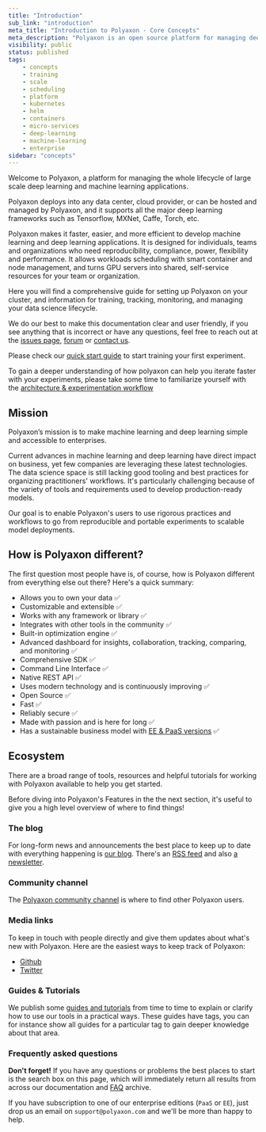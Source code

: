 ```yaml
---
title: "Introduction"
sub_link: "introduction"
meta_title: "Introduction to Polyaxon - Core Concepts"
meta_description: "Polyaxon is an open source platform for managing deep learning and machine learning lifecycle for teams who need power, flexibility and performance."
visibility: public
status: published
tags:
    - concepts
    - training
    - scale
    - scheduling
    - platform 
    - kubernetes
    - helm
    - containers
    - micro-services
    - deep-learning
    - machine-learning
    - enterprise
sidebar: "concepts"
---
```


Welcome to Polyaxon, a platform for managing the whole lifecycle of large scale deep learning and machine learning applications.

Polyaxon deploys into any data center, cloud provider,
or can be hosted and managed by Polyaxon,
and it supports all the major deep learning frameworks such as Tensorflow, MXNet, Caffe, Torch, etc.

Polyaxon makes it faster, easier, and more efficient to develop machine learning and deep learning applications. 
It is designed for individuals, teams and organizations who need reproducibility, compliance, power, flexibility and performance. 
It allows workloads scheduling with smart container and node management, and turns GPU servers into shared, self-service resources for your team or organization.

Here  you will find a comprehensive guide for setting up Polyaxon on your cluster,
and information for training, tracking, monitoring, and managing your data science lifecycle.

We do our best to make this documentation clear and user friendly,
if you see anything that is incorrect or have any questions,
feel free to reach out at the
[issues page](https://github.com/polyaxon/polyaxon/issues),
[forum](https://join.slack.com/t/polyaxon/shared_invite/enQtMzQ0ODc2MDg1ODc0LWY2ZTdkMTNmZjBlZmRmNjQxYmYwMTBiMDZiMWJhODI2ZTk0MDU4Mjg5YzA5M2NhYzc5ZjhiMjczMDllYmQ2MDg)
or [contact us](mailto:contact@polyaxon.com).

Please check our [quick start guide](/concepts/quick-start) to start training your first experiment.

To gain a deeper understanding of how polyaxon can help you iterate faster with your experiments, 
please take some time to familiarize yourself with the [architecture & experimentation workflow](/concepts/architecture/)

## Mission

Polyaxon’s mission is to make machine learning and deep learning simple and accessible to enterprises.

Current advances in machine learning and deep learning have direct impact on business, 
yet few companies are leveraging these latest technologies. 
The data science space is still lacking good tooling and best practices 
for organizing practitioners' workflows. It's particularly challenging 
because of the variety of tools and requirements used to develop production-ready models.

Our goal is to enable Polyaxon's users to use rigorous practices and workflows to 
go from reproducible and portable experiments to scalable model deployments.  

## How is Polyaxon different?

The first question most people have is, of course, how is Polyaxon different from everything else out there? Here's a quick summary:

 * Allows you to own your data ✅
 * Customizable and extensible ✅
 * Works with any framework or library ✅
 * Integrates with other tools in the community ✅
 * Built-in optimization engine ✅
 * Advanced dashboard for insights, collaboration, tracking, comparing, and monitoring  ✅
 * Comprehensive SDK ✅
 * Command Line Interface ✅
 * Native REST API ✅
 * Uses modern technology and is continuously improving ✅
 * Open Source ✅
 * Fast ✅
 * Reliably secure ✅
 * Made with passion and is here for long ✅
 * Has a sustainable business model with [EE & PaaS versions](https://polyaxon.org/pricing/) ✅

## Ecosystem

There are a broad range of tools, resources and helpful tutorials for working with Polyaxon available to help you get started.

Before diving into Polyaxon's Features in the the next section, it's useful to give you a high level overview of where to find things!

### The blog

For long-form news and announcements the best place to keep up to date with everything happening is [our blog](https://medium.com/polyaxon). 
There's an [RSS feed](https://medium.com/feed/polyaxon) and 
also [a newsletter](https://polyaxon.us17.list-manage.com/subscribe/post?u=1b6eccb8409861418bcc5dbfc&id=012464842e).

### Community channel

The [Polyaxon community channel](https://join.slack.com/t/polyaxon/shared_invite/enQtMzQ0ODc2MDg1ODc0LWY2ZTdkMTNmZjBlZmRmNjQxYmYwMTBiMDZiMWJhODI2ZTk0MDU4Mjg5YzA5M2NhYzc5ZjhiMjczMDllYmQ2MDg) is where to find other Polyaxon users.

### Media links

To keep in touch with people directly and give them updates about what's new with Polyaxon. 
Here are the easiest ways to keep track of Polyaxon:

- [Github](https://github.com/polyaxon/polyaxon)
- [Twitter](https://twitter.com/polyaxonAI)

### Guides &  Tutorials

We publish some [guides and tutorials](/guides/) from time to time to explain or clarify how to use our tools in a practical ways. 
These guides have tags, you can for instance show all guides for a particular tag to gain deeper knowledge about that area.

### Frequently asked questions

**Don't forget!** If you have any questions or problems the best places to start is the search box on this page, which will immediately return all results from across our documentation and [FAQ](/faq/) archive.


If you have subscription to one of our enterprise editions (`PaaS` or `EE`), 
just drop us an email on `support@polyaxon.com` and we'll be more than happy to help.
